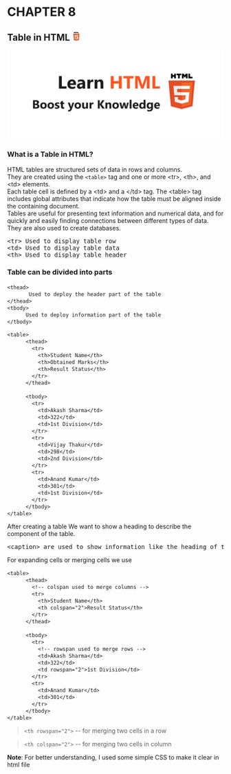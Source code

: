 # CHAPTER 8
## Table in HTML <img src="https://github.com/Ninja-Vikash/Assets/blob/main/Asset%20Icon/htmlLogo.png" height="20px" />
![Banner](https://github.com/Ninja-Vikash/Assets/blob/main/HTML%20Assets/HTML.png)

### What is a Table in HTML?
HTML tables are structured sets of data in rows and columns.<br>
They are created using the `<table>` tag and one or more &lt;tr&gt;, &lt;th&gt;, and &lt;td&gt; elements. <br>
Each table cell is defined by a &lt;td&gt; and a &lt;/td&gt; tag. The &lt;table&gt; tag includes global attributes that indicate how the table must be aligned inside the containing document. <br>
Tables are useful for presenting text information and numerical data, and for quickly and easily finding connections between different types of data. They are also used to create databases.

<pre>
&lttr&gt Used to display table row 
&lttd&gt Used to display table data
&ltth&gt Used to display table header
</pre>

### Table can be divided into parts
```
<thead>
       Used to deploy the header part of the table
</thead>
<tbody>
      Used to deploy information part of the table
</tbody>
```

```
<table>
      <thead>
        <tr>
          <th>Student Name</th>
          <th>Obtained Marks</th>
          <th>Result Status</th>
        </tr>
      </thead>

      <tbody>
        <tr>
          <td>Akash Sharma</td>
          <td>322</td>
          <td>1st Division</td>
        </tr>
        <tr>
          <td>Vijay Thakur</td>
          <td>298</td>
          <td>2nd Division</td>
        </tr>
        <tr>
          <td>Anand Kumar</td>
          <td>301</td>
          <td>1st Division</td>
        </tr>
      </tbody>
</table>
```
After creating a table We want to show a heading to describe the component of the table.

<pre>
&ltcaption&gt are used to show information like the heading of the table
</pre>

For expanding cells or merging cells we use
```
<table>
      <thead>
        <!-- colspan used to merge columns -->
        <tr>
          <th>Student Name</th>
          <th colspan="2">Result Status</th>
        </tr>
      </thead>

      <tbody>
        <tr>
          <!-- rowspan used to merge rows -->
          <td>Akash Sharma</td>
          <td>322</td>
          <td rowspan="2">1st Division</td>
        </tr>
        <tr>
          <td>Anand Kumar</td>
          <td>301</td>
        </tr>
      </tbody>
</table>
```

> `<th rowspan="2">` -- for merging two cells in a row

> `<th colspan="2">` -- for merging two cells in column
</pre>

**Note**: For better understanding, I used some simple CSS to make it clear in html file
